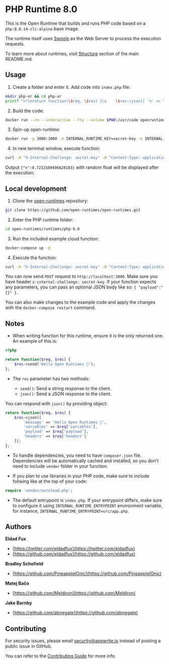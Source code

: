 # PHP Runtime 8.0

This is the Open Runtime that builds and runs PHP code based on a `php:8.0.14-cli-alpine` base image. 

The runtime itself uses [Swoole](https://github.com/swoole/swoole-src) as the Web Server to process the execution requests.

To learn more about runtimes, visit [Structure](https://github.com/open-runtimes/open-runtimes#structure) section of the main README.md.

## Usage

1. Create a folder and enter it. Add code into `index.php` file:

```bash
mkdir php-or && cd php-or
printf "<?\nreturn function(\$req, \$res) {\n    \$res->json([ 'n' => \mt_rand() / \mt_getrandmax() ]);\n};" > index.php
```

2. Build the code:

```bash
docker run --rm --interactive --tty --volume $PWD:/usr/code openruntimes/php:v3-8.0 sh /usr/local/src/build.sh
```

3. Spin-up open-runtime:

```bash
docker run -p 3000:3000 -e INTERNAL_RUNTIME_KEY=secret-key -e INTERNAL_RUNTIME_ENTRYPOINT=index.php --rm --interactive --tty --volume $PWD/code.tar.gz:/tmp/code.tar.gz:ro openruntimes/php:v3-8.0 sh /usr/local/src/start.sh
```

4. In new terminal window, execute function:

```bash
curl -H "X-Internal-Challenge: secret-key" -H "Content-Type: application/json" -X POST http://localhost:3000/ -d '{"payload": "{}"}'
```

Output `{"n":0.7232589496628183}` with random float will be displayed after the execution.

## Local development

1. Clone the [open-runtimes](https://github.com/open-runtimes/open-runtimes) repository:

```bash
git clone https://github.com/open-runtimes/open-runtimes.git
```

2. Enter the PHP runtime folder:

```bash
cd open-runtimes/runtimes/php-8.0
```

3. Run the included example cloud function:

```bash
docker-compose up -d
```

4. Execute the function:

```bash
curl -H "X-Internal-Challenge: secret-key" -H "Content-Type: application/json" -X POST http://localhost:3000/ -d '{"payload": "{}"}'
```

You can now send `POST` request to `http://localhost:3000`. Make sure you have header `x-internal-challenge: secret-key`. If your function expects any parameters, you can pass an optional JSON body like so: `{ "payload":"{}" }`.

You can also make changes to the example code and apply the changes with the `docker-compose restart` command.

## Notes

- When writing function for this runtime, ensure it is the only returned one. An example of this is:

```php
<?php

return function($req, $res) {
    $res->send('Hello Open Runtimes 👋');
};
```

- The `res` parameter has two methods:

    - `send()`: Send a string response to the client.
    - `json()`: Send a JSON response to the client.

You can respond with `json()` by providing object:

```php
return function($req, $res) {
    $res->json([
        'message' => 'Hello Open Runtimes 👋',
        'variables' => $req['variables'],
        'payload' => $req['payload'],
        'headers' => $req['headers']
    ]);
};
```

- To handle dependencies, you need to have `composer.json` file. Dependencies will be automatically cached and installed, so you don't need to include `vendor` folder in your function.

- If you plan to use libraries in your PHP code, make sure to include follwing like at the top of your code:

```php
require 'vendor/autoload.php';
```

- The default entrypoint is `index.php`. If your entrypoint differs, make sure to configure it using `INTERNAL_RUNTIME_ENTRYPOINT` environment variable, for instance, `INTERNAL_RUNTIME_ENTRYPOINT=src/app.php`.

## Authors

**Eldad Fux**

+ [https://twitter.com/eldadfux](https://twitter.com/eldadfux)
+ [https://github.com/eldadfux](https://github.com/eldadfux)

**Bradley Schofield**

+ [https://github.com/PineappleIOnic](https://github.com/PineappleIOnic)

**Matej Bačo**

+ [https://github.com/Meldiron](https://github.com/Meldiron)

**Jake Barnby**

+ [https://github.com/abnegate](https://github.com/abnegate)

## Contributing

For security issues, please email security@appwrite.io instead of posting a public issue in GitHub.

You can refer to the [Contributing Guide](https://github.com/open-runtimes/open-runtimes/blob/main/CONTRIBUTING.md) for more info.
